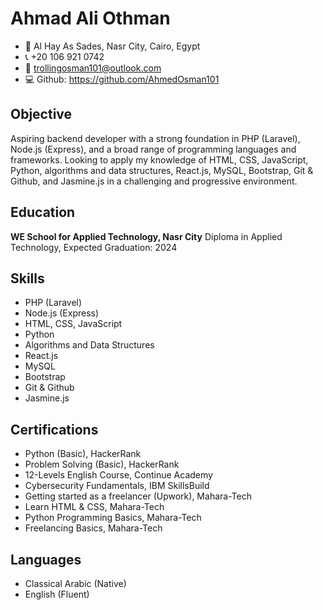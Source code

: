 # Ahmad Ali Othman

- 📍 Al Hay As Sades, Nasr City, Cairo, Egypt
- 📞 +20 106 921 0742
- 📧 trollingosman101@outlook.com
- 💻 Github: https://github.com/AhmedOsman101

## Objective

Aspiring backend developer with a strong foundation in PHP (Laravel), Node.js (Express), and a broad range of programming languages and frameworks. Looking to apply my knowledge of HTML, CSS, JavaScript, Python, algorithms and data structures, React.js, MySQL, Bootstrap, Git & Github, and Jasmine.js in a challenging and progressive environment.

## Education

**WE School for Applied Technology, Nasr City**
Diploma in Applied Technology, Expected Graduation: 2024

## Skills

- PHP (Laravel)
- Node.js (Express)
- HTML, CSS, JavaScript
- Python
- Algorithms and Data Structures
- React.js
- MySQL
- Bootstrap
- Git & Github
- Jasmine.js

## Certifications

- Python (Basic), HackerRank
- Problem Solving (Basic), HackerRank
- 12-Levels English Course, Continue Academy
- Cybersecurity Fundamentals, IBM SkillsBuild
- Getting started as a freelancer (Upwork), Mahara-Tech
- Learn HTML & CSS, Mahara-Tech
- Python Programming Basics, Mahara-Tech
- Freelancing Basics, Mahara-Tech

## Languages

- Classical Arabic (Native)
- English (Fluent)